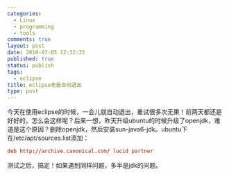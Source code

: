 ```yaml
--- 
categories: 
  - Linux
  - programming
  - tools
comments: true
layout: post
date: 2010-07-05 12:32:33
published: true
status: publish
tags: 
  - eclipse
title: eclipse老是自动退出
type: post
---
```


今天在使用eclipse的时候，一会儿就自动退出，重试很多次无果！前两天都还是好好的，怎么会这样呢？后来一想，昨天升级ubuntu的时候升级了openjdk，难道是这个原因？删除openjdk，然后安装sun-java6-jdk。ubuntu下在/etc/apt/sources.list添加：

```conf
deb http://archive.canonical.com/ lucid partner 
```

测试之后，搞定！如果遇到同样问题，多半是jdk的问题。
